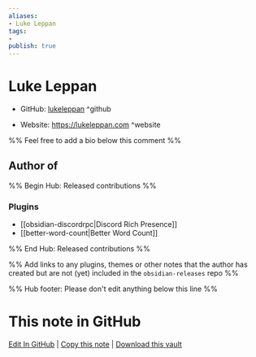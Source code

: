 ```yaml
---
aliases:
- Luke Leppan
tags:
- 
publish: true
---
```


# Luke Leppan

- GitHub: [lukeleppan](https://github.com/lukeleppan/) ^github
<!-- - Discord: `@` ^discord-->
- Website: <https://lukeleppan.com> ^website
<!-- - [[Publish sites|Publish site]]: ^publish-->

%% Feel free to add a bio below this comment %%


## Author of

%% Begin Hub: Released contributions %%
### Plugins
- [[obsidian-discordrpc|Discord Rich Presence]]
- [[better-word-count|Better Word Count]]

%% End Hub: Released contributions %%

%% Add links to any plugins, themes or other notes that the author has created but are not (yet) included in the `obsidian-releases` repo %%

<!--
### Unlisted plugins
-->

<!--
### Others

- 
-->

<!--
## Sponsor this author

- [[GitHub sponsors]]: [Sponsor @lukeleppan on GitHub Sponsors](https://github.com/sponsors/lukeleppan) ^github-sponsor
- [[Buy me a coffee]]: ^buy-me-a-coffee
- [[PayPal]]: ^paypal
- [[Patreon]]: ^patreon

-->

<!--
## Follow this author

- [[YouTube Channels|On YouTube]]: ^youtube
- Twitter: ^twitter
- ...
-->

%% Hub footer: Please don't edit anything below this line %%

# This note in GitHub

<span class="git-footer">[Edit In GitHub](https://github.dev/obsidian-community/obsidian-hub/blob/main/01%20-%20Community/People/lukeleppan.md "git-hub-edit-note") | [Copy this note](https://raw.githubusercontent.com/obsidian-community/obsidian-hub/main/01%20-%20Community/People/lukeleppan.md "git-hub-copy-note") | [Download this vault](https://github.com/obsidian-community/obsidian-hub/archive/refs/heads/main.zip "git-hub-download-vault") </span>
